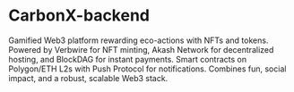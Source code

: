# CarbonX-backend
Gamified Web3 platform rewarding eco-actions with NFTs and tokens. Powered by Verbwire for NFT minting, Akash Network for decentralized hosting, and BlockDAG for instant payments. Smart contracts on Polygon/ETH L2s with Push Protocol for notifications. Combines fun, social impact, and a robust, scalable Web3 stack.
